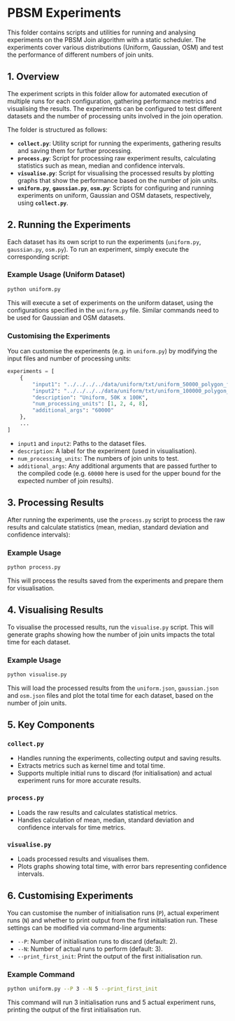 # PBSM Experiments

This folder contains scripts and utilities for running and analysing experiments on the PBSM Join algorithm with a static scheduler. The experiments cover various distributions (Uniform, Gaussian, OSM) and test the performance of different numbers of join units.

## 1. Overview

The experiment scripts in this folder allow for automated execution of multiple runs for each configuration, gathering performance metrics and visualising the results. The experiments can be configured to test different datasets and the number of processing units involved in the join operation.

The folder is structured as follows:
- **`collect.py`**: Utility script for running the experiments, gathering results and saving them for further processing.
- **`process.py`**: Script for processing raw experiment results, calculating statistics such as mean, median and confidence intervals.
- **`visualise.py`**: Script for visualising the processed results by plotting graphs that show the performance based on the number of join units.
- **`uniform.py`**, **`gaussian.py`**, **`osm.py`**: Scripts for configuring and running experiments on uniform, Gaussian and OSM datasets, respectively, using  **`collect.py`**.

## 2. Running the Experiments

Each dataset has its own script to run the experiments (`uniform.py`, `gaussian.py`, `osm.py`). To run an experiment, simply execute the corresponding script:

### Example Usage (Uniform Dataset)

```bash
python uniform.py
```

This will execute a set of experiments on the uniform dataset, using the configurations specified in the `uniform.py` file. Similar commands need to be used for Gaussian and OSM datasets.

### Customising the Experiments

You can customise the experiments (e.g. in `uniform.py`)  by modifying the input files and number of processing units:

```python
experiments = [
    {
        "input1": "../../../../data/uniform/txt/uniform_50000_polygon_file_0_set_0.txt",
        "input2": "../../../../data/uniform/txt/uniform_100000_polygon_file_1_set_0.txt",
        "description": "Uniform, 50K x 100K",
        "num_processing_units": [1, 2, 4, 8],
        "additional_args": "60000"
    },
    ...
]
```

- `input1` and `input2`: Paths to the dataset files.
- `description`: A label for the experiment (used in visualisation).
- `num_processing_units`: The numbers of join units to test.
- `additional_args`: Any additional arguments that are passed further to the compiled code (e.g. `60000` here is used for the upper bound for the expected number of join results).

## 3. Processing Results

After running the experiments, use the `process.py` script to process the raw results and calculate statistics (mean, median, standard deviation and confidence intervals):

### Example Usage

```bash
python process.py
```

This will process the results saved from the experiments and prepare them for visualisation.

## 4. Visualising Results

To visualise the processed results, run the `visualise.py` script. This will generate graphs showing how the number of join units impacts the total time for each dataset.

### Example Usage

```bash
python visualise.py
```

This will load the processed results from the `uniform.json`, `gaussian.json` and `osm.json` files and plot the total time for each dataset, based on the number of join units.

## 5. Key Components

### `collect.py`

- Handles running the experiments, collecting output and saving results.
- Extracts metrics such as kernel time and total time.
- Supports multiple initial runs to discard (for initialisation) and actual experiment runs for more accurate results.

### `process.py`

- Loads the raw results and calculates statistical metrics.
- Handles calculation of mean, median, standard deviation and confidence intervals for time metrics.

### `visualise.py`

- Loads processed results and visualises them.
- Plots graphs showing total time, with error bars representing confidence intervals.

## 6. Customising Experiments

You can customise the number of initialisation runs (`P`), actual experiment runs (`N`) and whether to print output from the first initialisation run. These settings can be modified via command-line arguments:

- `--P`: Number of initialisation runs to discard (default: 2).
- `--N`: Number of actual runs to perform (default: 3).
- `--print_first_init`: Print the output of the first initialisation run.

### Example Command

```bash
python uniform.py --P 3 --N 5 --print_first_init
```

This command will run 3 initialisation runs and 5 actual experiment runs, printing the output of the first initialisation run.
